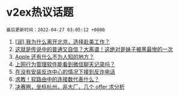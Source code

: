 # v2ex热议话题

`最后更新时间：2022-04-27 03:05:12 +0800`

1. [[润] 我为什么离开北京，选择赴美工作？](https://www.v2ex.com/t/849299)
1. [这就是传说中的普通又自信？大离谱！这绝对是妹子被黑最惨的一次](https://www.v2ex.com/t/849388)
1. [Apple 还有什么不为人知的地方？](https://www.v2ex.com/t/849270)
1. [上网行为管理软件能看到微信聊天记录吗？](https://www.v2ex.com/t/849327)
1. [在没有安装反诈中心的情况下接到反诈电话](https://www.v2ex.com/t/849308)
1. [求教！软路由中的连接数代表什么？](https://www.v2ex.com/t/849311)
1. [决赛圈，坐标杭州，非大厂，几个 offer 求分析](https://www.v2ex.com/t/849300)

